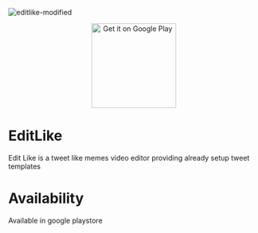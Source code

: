 ![editlike-modified](https://user-images.githubusercontent.com/102758905/185301650-e2c493a5-3288-46d9-aef4-933df81fbf3b.png)

<div align='center'>
  <a href='https://play.google.com/store/apps/details?id=com.editlike.app'>
    <img width='170px%' alt='Get it on Google Play' src='https://play.google.com/intl/en_us/badges/static/images/badges/en_badge_web_generic.png'/>
  </a>
</div>

# EditLike
Edit Like is a tweet like memes video editor providing already setup tweet templates

# Availability
Available in google playstore
